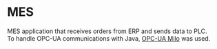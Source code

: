 # MES
MES application that receives orders from ERP and sends data to PLC.  
To handle OPC-UA communications with Java, [OPC-UA Milo](https://github.com/eclipse/milo) was used.
